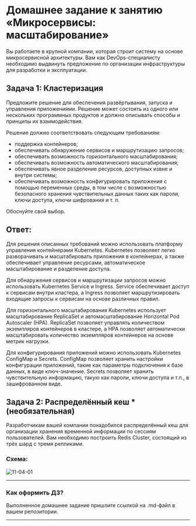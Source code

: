 
# Домашнее задание к занятию «Микросервисы: масштабирование»

Вы работаете в крупной компании, которая строит систему на основе микросервисной архитектуры.
Вам как DevOps-специалисту необходимо выдвинуть предложение по организации инфраструктуры для разработки и эксплуатации.

## Задача 1: Кластеризация

Предложите решение для обеспечения развёртывания, запуска и управления приложениями.
Решение может состоять из одного или нескольких программных продуктов и должно описывать способы и принципы их взаимодействия.

Решение должно соответствовать следующим требованиям:
- поддержка контейнеров;
- обеспечивать обнаружение сервисов и маршрутизацию запросов;
- обеспечивать возможность горизонтального масштабирования;
- обеспечивать возможность автоматического масштабирования;
- обеспечивать явное разделение ресурсов, доступных извне и внутри системы;
- обеспечивать возможность конфигурировать приложения с помощью переменных среды, в том числе с возможностью безопасного хранения чувствительных данных таких как пароли, ключи доступа, ключи шифрования и т. п.

Обоснуйте свой выбор.

## Ответ:

Для решения описанных требований можно использовать платформу управления контейнерами Kubernetes. Kubernetes позволяет легко разворачивать и масштабировать приложения в контейнерах, а также обеспечивает управление ресурсами, автоматическое масштабирование и разделение доступа.

Для обнаружения сервисов и маршрутизации запросов можно использовать Kubernetes Service и Ingress. Service обеспечивает доступ к сервисам внутри кластера, а Ingress позволяет маршрутизировать входящие запросы к сервисам на основе различных правил.

Для горизонтального масштабирования Kubernetes использует масштабирование ReplicaSet и автомасштабирование Horizontal Pod Autoscaler (HPA). ReplicaSet позволяет управлять количеством экземпляров контейнеров в кластере, а HPA позволяет автоматически масштабировать количество экземпляров контейнеров на основе метрик нагрузки.

Для конфигурирования приложений можно использовать Kubernetes ConfigMap и Secrets. ConfigMap позволяет хранить настройки конфигурации приложений, такие как параметры подключения к базе данных, в виде ключ-значение. Secrets позволяет хранить чувствительную информацию, такую как пароли, ключи доступа и т.п., в зашифрованном виде.

## Задача 2: Распределённый кеш * (необязательная)

Разработчикам вашей компании понадобился распределённый кеш для организации хранения временной информации по сессиям пользователей.
Вам необходимо построить Redis Cluster, состоящий из трёх шард с тремя репликами.

### Схема:

![11-04-01](https://user-images.githubusercontent.com/1122523/114282923-9b16f900-9a4f-11eb-80aa-61ed09725760.png)

---

### Как оформить ДЗ?

Выполненное домашнее задание пришлите ссылкой на .md-файл в вашем репозитории.

---
